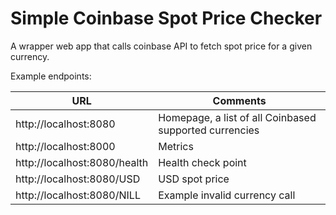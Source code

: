 # Simple Coinbase Spot Price Checker

A wrapper web app that calls coinbase API to fetch spot price for a given currency.

Example endpoints:

| URL | Comments |
|-----|----------|
| http://localhost:8080 | Homepage, a list of all Coinbased supported currencies |
| http://localhost:8000 | Metrics |
| http://localhost:8080/health | Health check point |
| http://localhost:8080/USD | USD spot price |
| http://localhost:8080/NILL | Example invalid currency call |